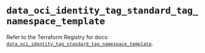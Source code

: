 # `data_oci_identity_tag_standard_tag_namespace_template`

Refer to the Terraform Registry for docs: [`data_oci_identity_tag_standard_tag_namespace_template`](https://registry.terraform.io/providers/oracle/oci/7.19.0/docs/data-sources/identity_tag_standard_tag_namespace_template).
